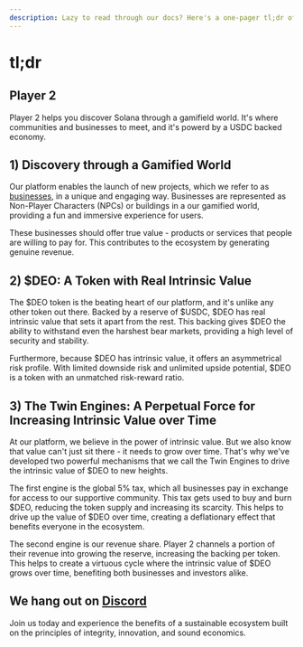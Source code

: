 ```yaml
---
description: Lazy to read through our docs? Here's a one-pager tl;dr of Player 2.
---
```


# tl;dr

## Player 2

Player 2 helps you discover Solana through a gamifield world. It's where communities and businesses to meet, and it's powerd by a USDC backed economy.

## 1) **Discovery through a Gamified World**

Our platform enables the launch of new projects, which we refer to as [businesses](../businesses/), in a unique and engaging way. Businesses are represented as Non-Player Characters (NPCs) or buildings in a our gamified world, providing a fun and immersive experience for users.

These businesses should offer true value - products or services that people are willing to pay for. This contributes to the ecosystem by generating genuine revenue.

## 2) $DEO: A Token with Real Intrinsic Value

The $DEO token is the beating heart of our platform, and it's unlike any other token out there. Backed by a reserve of $USDC, $DEO has real intrinsic value that sets it apart from the rest. This backing gives $DEO the ability to withstand even the harshest bear markets, providing a high level of security and stability.

Furthermore, because $DEO has intrinsic value, it offers an asymmetrical risk profile. With limited downside risk and unlimited upside potential, $DEO is a token with an unmatched risk-reward ratio.

## 3) The Twin Engines: A Perpetual Force for Increasing Intrinsic Value over Time

At our platform, we believe in the power of intrinsic value. But we also know that value can't just sit there - it needs to grow over time. That's why we've developed two powerful mechanisms that we call the Twin Engines to drive the intrinsic value of $DEO to new heights.

The first engine is the global 5% tax, which all businesses pay in exchange for access to our supportive community. This tax gets used to buy and burn $DEO, reducing the token supply and increasing its scarcity. This helps to drive up the value of $DEO over time, creating a deflationary effect that benefits everyone in the ecosystem.

The second engine is our revenue share. Player 2 channels a portion of their revenue into growing the reserve, increasing the backing per token. This helps to create a virtuous cycle where the intrinsic value of $DEO grows over time, benefiting both businesses and investors alike.

## We hang out on [Discord](https://discord.gg/player2)

Join us today and experience the benefits of a sustainable ecosystem built on the principles of integrity, innovation, and sound economics.
